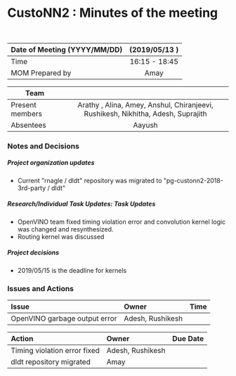 # CustoNN2 : Minutes of the meeting
<br/>

| Date of Meeting (YYYY/MM/DD)  | (2019/05/13 )  |  
|:--- | :---: |  
| Time  |  16:15 - 18:45 |  
| MOM Prepared by  | Amay  |  

| Team | |
| --- | :---: |
| Present members | Arathy , Alina, Amey, Anshul, Chiranjeevi, Rushikesh, Nikhitha, Adesh, Suprajith | 
| Absentees | Aayush |

### Notes and Decisions 
##### Project organization updates
-  Current "rnagle / dldt" repository was migrated to "pg-custonn2-2018-3rd-party / dldt"

##### Research/Individual Task Updates: Task Updates
-  OpenVINO team fixed timing violation error and convolution kernel logic was changed and resynthesized.
- Routing kernel was discussed

##### Project decisions
- 2019/05/15 is the deadline for kernels

### Issues and Actions
| Issue | Owner | Time |
|:--- | :--- | :---: |
| OpenVINO garbage output error| Adesh, Rushikesh |


|Action| Owner|Due Date|
|:--- | :--- | :---: |
| Timing violation error fixed |  Adesh, Rushikesh  |
| dldt repository migrated | Amay |